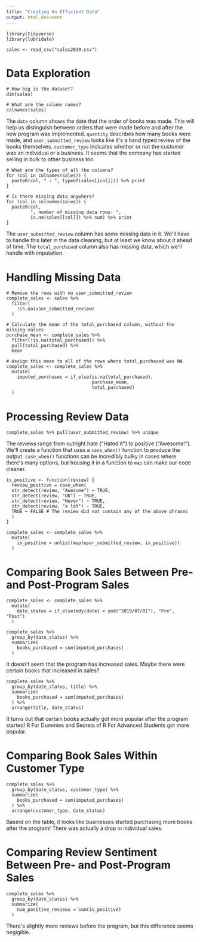 ```yaml
---
title: "Creating An Efficient Data"
output: html_document
---
```


```{r}
library(tidyverse)
library(lubridate)

sales <- read_csv("sales2019.csv")
```

# Data Exploration

```{r}
# How big is the dataset?
dim(sales)
```

```{r}
# What are the column names?
colnames(sales)
```

The `date` column shows the date that the order of books was made. This will help us distinguish between orders that were made before and after the new program was implemented. `quantity` describes how many books were made, and `user_submitted_review` looks like it's a hand typed review of the books themselves. `customer_type` indicates whether or not the customer was an individual or a business. It seems that the company has started selling in bulk to other business too.

```{r}
# What are the types of all the columns?
for (col in colnames(sales)) {
  paste0(col, " : ", typeof(sales[[col]])) %>% print
}
```


```{r}
# Is there missing data anywhere?
for (col in colnames(sales)) {
  paste0(col, 
         ", number of missing data rows: ", 
         is.na(sales[[col]]) %>% sum) %>% print
}
```

The `user_submitted_review` column has some missing data in it. We'll have to handle this later in the data cleaning, but at least we know about it ahead of time. The `total_purchased` column also has missing data, which we'll handle with imputation.

# Handling Missing Data

```{r}
# Remove the rows with no user_submitted_review
complete_sales <- sales %>% 
  filter(
    !is.na(user_submitted_review)
  )

# Calculate the mean of the total_purchased column, without the missing values
purchase_mean <- complete_sales %>% 
  filter(!is.na(total_purchased)) %>% 
  pull(total_purchased) %>% 
  mean

# Assign this mean to all of the rows where total_purchased was NA
complete_sales <- complete_sales %>% 
  mutate(
    imputed_purchases = if_else(is.na(total_purchased), 
                                purchase_mean,
                                total_purchased)
  )
```

# Processing Review Data

```{r}
complete_sales %>% pull(user_submitted_review) %>% unique
```

The reviews range from outright hate ("Hated it") to positive ("Awesome!"). We'll create a function that uses a `case_when()` function to produce the output. `case_when()` functions can be incredibly bulky in cases where there's many options, but housing it in a function to `map` can make our code cleaner.

```{r}
is_positive <- function(review) {
  review_positive = case_when(
  str_detect(review, "Awesome") ~ TRUE,
  str_detect(review, "OK") ~ TRUE,
  str_detect(review, "Never") ~ TRUE,
  str_detect(review, "a lot") ~ TRUE,
  TRUE ~ FALSE # The review did not contain any of the above phrases
  )
}

complete_sales <- complete_sales %>% 
  mutate(
    is_positive = unlist(map(user_submitted_review, is_positive))
  )
```

# Comparing Book Sales Between Pre- and Post-Program Sales

```{r}
complete_sales <- complete_sales %>% 
  mutate(
    date_status = if_else(mdy(date) < ymd("2019/07/01"), "Pre", "Post")
  )

complete_sales %>% 
  group_by(date_status) %>% 
  summarize(
    books_purchased = sum(imputed_purchases)
  )
```

It doesn't seem that the program has increased sales. Maybe there were certain books that increased in sales?

```{r}
complete_sales %>% 
  group_by(date_status, title) %>% 
  summarize(
    books_purchased = sum(imputed_purchases)
  ) %>% 
  arrange(title, date_status)
```

It turns out that certain books actually got more popular after the program started! R For Dummies and Secrets of R For Advanced Students got more popular.

# Comparing Book Sales Within Customer Type

```{r}
complete_sales %>% 
  group_by(date_status, customer_type) %>% 
  summarize(
    books_purchased = sum(imputed_purchases)
  ) %>% 
  arrange(customer_type, date_status)
```

Baserd on the table, it looks like businesses started purchasing more books after the program! There was actually a drop in individual sales.

# Comparing Review Sentiment Between Pre- and Post-Program Sales

```{r}
complete_sales %>% 
  group_by(date_status) %>% 
  summarize(
    num_positive_reviews = sum(is_positive)
  )
```

There's slightly more reviews before the program, but this difference seems negigible.
